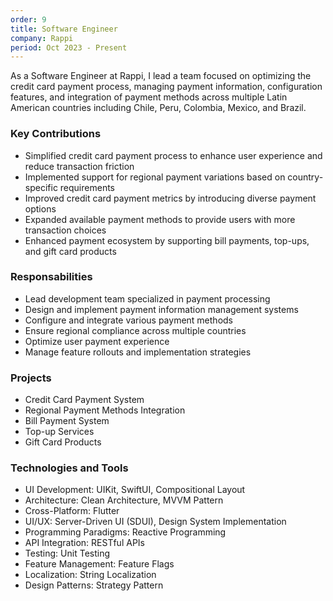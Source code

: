 ```yaml
---
order: 9
title: Software Engineer
company: Rappi
period: Oct 2023 - Present
---
```


As a Software Engineer at Rappi, I lead a team focused on optimizing the credit card payment process, managing payment information, configuration features, and integration of payment methods across multiple Latin American countries including Chile, Peru, Colombia, Mexico, and Brazil.

### Key Contributions
- Simplified credit card payment process to enhance user experience and reduce transaction friction
- Implemented support for regional payment variations based on country-specific requirements
- Improved credit card payment metrics by introducing diverse payment options
- Expanded available payment methods to provide users with more transaction choices
- Enhanced payment ecosystem by supporting bill payments, top-ups, and gift card products

### Responsabilities
- Lead development team specialized in payment processing
- Design and implement payment information management systems
- Configure and integrate various payment methods
- Ensure regional compliance across multiple countries
- Optimize user payment experience
- Manage feature rollouts and implementation strategies

### Projects
- Credit Card Payment System
- Regional Payment Methods Integration
- Bill Payment System
- Top-up Services
- Gift Card Products

### Technologies and Tools
- UI Development: UIKit, SwiftUI, Compositional Layout
- Architecture: Clean Architecture, MVVM Pattern
- Cross-Platform: Flutter
- UI/UX: Server-Driven UI (SDUI), Design System Implementation
- Programming Paradigms: Reactive Programming
- API Integration: RESTful APIs
- Testing: Unit Testing
- Feature Management: Feature Flags
- Localization: String Localization
- Design Patterns: Strategy Pattern